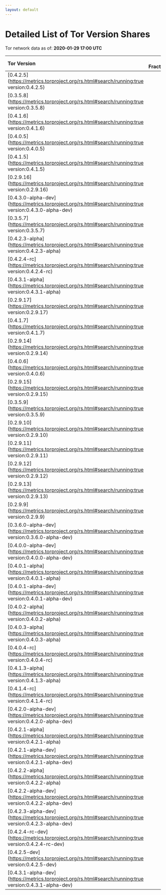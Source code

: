```yaml
---
layout: default
---
```



# Detailed List of Tor Version Shares

Tor network data as of: **2020-01-29 17:00 UTC**

| Tor Version                                                                                               |   CW Fraction(%) |   Exit(%) |   Guard(%) |   #Relays |
|:----------------------------------------------------------------------------------------------------------|-----------------:|----------:|-----------:|----------:|
| [0.4.2.5](https://metrics.torproject.org/rs.html#search/running:true version:0.4.2.5)                     |             50.2 |     72.39 |      41.72 |      2578 |
| [0.3.5.8](https://metrics.torproject.org/rs.html#search/running:true version:0.3.5.8)                     |             16.7 |      6.08 |      20.61 |      1551 |
| [0.4.1.6](https://metrics.torproject.org/rs.html#search/running:true version:0.4.1.6)                     |             13.3 |     10.99 |      14.62 |       975 |
| [0.4.0.5](https://metrics.torproject.org/rs.html#search/running:true version:0.4.0.5)                     |              7.5 |      3.65 |       8.77 |       303 |
| [0.4.1.5](https://metrics.torproject.org/rs.html#search/running:true version:0.4.1.5)                     |              2.8 |      2.7  |       2.84 |       182 |
| [0.2.9.16](https://metrics.torproject.org/rs.html#search/running:true version:0.2.9.16)                   |              1.8 |      0.17 |       2.32 |       280 |
| [0.4.3.0-alpha-dev](https://metrics.torproject.org/rs.html#search/running:true version:0.4.3.0-alpha-dev) |              1.8 |      1.03 |       2.42 |        47 |
| [0.3.5.7](https://metrics.torproject.org/rs.html#search/running:true version:0.3.5.7)                     |              1.5 |      0.25 |       2.16 |        71 |
| [0.4.2.3-alpha](https://metrics.torproject.org/rs.html#search/running:true version:0.4.2.3-alpha)         |              0.6 |      0    |       0.96 |         7 |
| [0.4.2.4-rc](https://metrics.torproject.org/rs.html#search/running:true version:0.4.2.4-rc)               |              0.6 |      0.14 |       0.91 |        33 |
| [0.4.3.1-alpha](https://metrics.torproject.org/rs.html#search/running:true version:0.4.3.1-alpha)         |              0.6 |      0.6  |       0.69 |        32 |
| [0.2.9.17](https://metrics.torproject.org/rs.html#search/running:true version:0.2.9.17)                   |              0.5 |      1.31 |       0.14 |        82 |
| [0.4.1.7](https://metrics.torproject.org/rs.html#search/running:true version:0.4.1.7)                     |              0.4 |      0.25 |       0.39 |        64 |
| [0.2.9.14](https://metrics.torproject.org/rs.html#search/running:true version:0.2.9.14)                   |              0.2 |      0.06 |       0.24 |        64 |
| [0.4.0.6](https://metrics.torproject.org/rs.html#search/running:true version:0.4.0.6)                     |              0.2 |      0    |       0.45 |         5 |
| [0.2.9.15](https://metrics.torproject.org/rs.html#search/running:true version:0.2.9.15)                   |              0.1 |      0    |       0    |        11 |
| [0.3.5.9](https://metrics.torproject.org/rs.html#search/running:true version:0.3.5.9)                     |              0.1 |      0    |       0.23 |         6 |
| [0.2.9.10](https://metrics.torproject.org/rs.html#search/running:true version:0.2.9.10)                   |              0   |      0.09 |       0.05 |        15 |
| [0.2.9.11](https://metrics.torproject.org/rs.html#search/running:true version:0.2.9.11)                   |              0   |      0.04 |       0.07 |        15 |
| [0.2.9.12](https://metrics.torproject.org/rs.html#search/running:true version:0.2.9.12)                   |              0   |      0    |       0    |         1 |
| [0.2.9.13](https://metrics.torproject.org/rs.html#search/running:true version:0.2.9.13)                   |              0   |      0    |       0    |         8 |
| [0.2.9.9](https://metrics.torproject.org/rs.html#search/running:true version:0.2.9.9)                     |              0   |      0    |       0    |         2 |
| [0.3.6.0-alpha-dev](https://metrics.torproject.org/rs.html#search/running:true version:0.3.6.0-alpha-dev) |              0   |      0    |       0    |         1 |
| [0.4.0.0-alpha-dev](https://metrics.torproject.org/rs.html#search/running:true version:0.4.0.0-alpha-dev) |              0   |      0    |       0    |         1 |
| [0.4.0.1-alpha](https://metrics.torproject.org/rs.html#search/running:true version:0.4.0.1-alpha)         |              0   |      0    |       0.15 |         2 |
| [0.4.0.1-alpha-dev](https://metrics.torproject.org/rs.html#search/running:true version:0.4.0.1-alpha-dev) |              0   |      0    |       0    |         1 |
| [0.4.0.2-alpha](https://metrics.torproject.org/rs.html#search/running:true version:0.4.0.2-alpha)         |              0   |      0.17 |       0    |         1 |
| [0.4.0.3-alpha](https://metrics.torproject.org/rs.html#search/running:true version:0.4.0.3-alpha)         |              0   |      0    |       0.01 |         2 |
| [0.4.0.4-rc](https://metrics.torproject.org/rs.html#search/running:true version:0.4.0.4-rc)               |              0   |      0    |       0    |         1 |
| [0.4.1.3-alpha](https://metrics.torproject.org/rs.html#search/running:true version:0.4.1.3-alpha)         |              0   |      0    |       0.01 |         4 |
| [0.4.1.4-rc](https://metrics.torproject.org/rs.html#search/running:true version:0.4.1.4-rc)               |              0   |      0    |       0    |         1 |
| [0.4.2.0-alpha-dev](https://metrics.torproject.org/rs.html#search/running:true version:0.4.2.0-alpha-dev) |              0   |      0    |       0    |         2 |
| [0.4.2.1-alpha](https://metrics.torproject.org/rs.html#search/running:true version:0.4.2.1-alpha)         |              0   |      0    |       0.03 |         2 |
| [0.4.2.1-alpha-dev](https://metrics.torproject.org/rs.html#search/running:true version:0.4.2.1-alpha-dev) |              0   |      0    |       0    |         1 |
| [0.4.2.2-alpha](https://metrics.torproject.org/rs.html#search/running:true version:0.4.2.2-alpha)         |              0   |      0    |       0.06 |         1 |
| [0.4.2.2-alpha-dev](https://metrics.torproject.org/rs.html#search/running:true version:0.4.2.2-alpha-dev) |              0   |      0    |       0    |         1 |
| [0.4.2.3-alpha-dev](https://metrics.torproject.org/rs.html#search/running:true version:0.4.2.3-alpha-dev) |              0   |      0    |       0.03 |         1 |
| [0.4.2.4-rc-dev](https://metrics.torproject.org/rs.html#search/running:true version:0.4.2.4-rc-dev)       |              0   |      0    |       0    |         2 |
| [0.4.2.5-dev](https://metrics.torproject.org/rs.html#search/running:true version:0.4.2.5-dev)             |              0   |      0    |       0    |         1 |
| [0.4.3.1-alpha-dev](https://metrics.torproject.org/rs.html#search/running:true version:0.4.3.1-alpha-dev) |              0   |      0    |       0    |         5 |